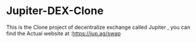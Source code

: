 # Jupiter-DEX-Clone
This is the Clone project of decentralize exchange called Jupiter , you can find the Actual website at :https://jup.ag/swap 
